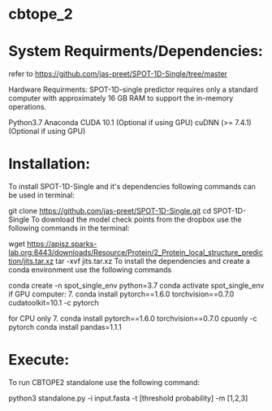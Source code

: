 # cbtope_2

# System Requirments/Dependencies:

refer to https://github.com/jas-preet/SPOT-1D-Single/tree/master

Hardware Requirments: SPOT-1D-single predictor requires only a standard computer with approximately 16 GB RAM to support the in-memory operations.

Python3.7
Anaconda
CUDA 10.1 (Optional if using GPU)
cuDNN (>= 7.4.1) (Optional if using GPU)

# Installation:

To install SPOT-1D-Single and it's dependencies following commands can be used in terminal:

git clone https://github.com/jas-preet/SPOT-1D-Single.git
cd SPOT-1D-Single
To download the model check points from the dropbox use the following commands in the terminal:

wget https://apisz.sparks-lab.org:8443/downloads/Resource/Protein/2_Protein_local_structure_prediction/jits.tar.xz
tar -xvf jits.tar.xz
To install the dependencies and create a conda environment use the following commands

conda create -n spot_single_env python=3.7
conda activate spot_single_env
if GPU computer: 7. conda install pytorch==1.6.0 torchvision==0.7.0 cudatoolkit=10.1 -c pytorch

for CPU only 7. conda install pytorch==1.6.0 torchvision==0.7.0 cpuonly -c pytorch
conda install pandas=1.1.1

# Execute:

To run CBTOPE2 standalone use the following command:

python3 standalone.py -i input.fasta -t [threshold probability] -m [1,2,3]
